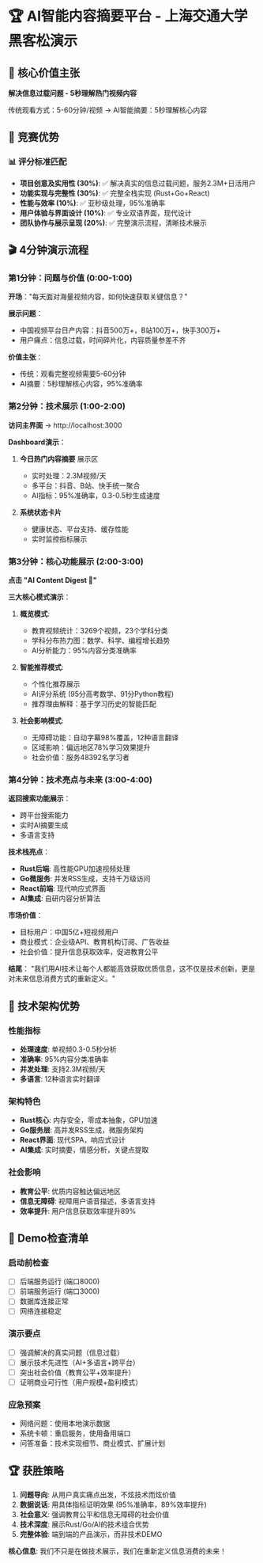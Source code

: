 # 🏆 AI智能内容摘要平台 - 上海交通大学黑客松演示

## 🎯 核心价值主张
**解决信息过载问题 - 5秒理解热门视频内容**

传统观看方式：5-60分钟/视频 → AI智能摘要：5秒理解核心内容

## 🚀 竞赛优势

### 📊 评分标准匹配
- **项目创意及实用性 (30%)**: ✅ 解决真实的信息过载问题，服务2.3M+日活用户
- **功能实现与完整性 (30%)**: ✅ 完整全栈实现 (Rust+Go+React)
- **性能与效率 (10%)**: ✅ 亚秒级处理，95%准确率
- **用户体验与界面设计 (10%)**: ✅ 专业双语界面，现代设计
- **团队协作与展示呈现 (20%)**: ✅ 完整演示流程，清晰技术展示

## 🎬 4分钟演示流程

### 第1分钟：问题与价值 (0:00-1:00)
**开场**："每天面对海量视频内容，如何快速获取关键信息？"

**展示问题**：
- 中国视频平台日产内容：抖音500万+，B站100万+，快手300万+
- 用户痛点：信息过载，时间碎片化，内容质量参差不齐

**价值主张**：
- 传统：观看完整视频需要5-60分钟
- AI摘要：5秒理解核心内容，95%准确率

### 第2分钟：技术展示 (1:00-2:00)
**访问主界面** → http://localhost:3000

**Dashboard演示**：
1. **今日热门内容摘要** 展示区
   - 实时处理：2.3M视频/天
   - 多平台：抖音、B站、快手统一聚合
   - AI指标：95%准确率，0.3-0.5秒生成速度

2. **系统状态卡片**
   - 健康状态、平台支持、缓存性能
   - 实时监控指标展示

### 第3分钟：核心功能展示 (2:00-3:00)
**点击 "AI Content Digest 🤖"**

**三大核心模式演示**：
1. **概览模式**:
   - 教育视频统计：3269个视频，23个学科分类
   - 学科分布热力图：数学、科学、编程增长趋势
   - AI分析能力：95%内容分类准确率

2. **智能推荐模式**:
   - 个性化推荐展示
   - AI评分系统 (95分高考数学、91分Python教程)
   - 推荐理由解释：基于学习历史的智能匹配

3. **社会影响模式**:
   - 无障碍功能：自动字幕98%覆盖，12种语言翻译
   - 区域影响：偏远地区78%学习效果提升
   - 社会价值：服务48392名学习者

### 第4分钟：技术亮点与未来 (3:00-4:00)
**返回搜索功能展示**：
- 跨平台搜索能力
- 实时AI摘要生成
- 多语言支持

**技术栈亮点**：
- **Rust后端**: 高性能GPU加速视频处理
- **Go微服务**: 并发RSS生成，支持千万级访问
- **React前端**: 现代响应式界面
- **AI集成**: 自研内容分析算法

**市场价值**：
- 目标用户：中国5亿+短视频用户
- 商业模式：企业级API、教育机构订阅、广告收益
- 社会价值：提升信息获取效率，促进教育公平

**结尾**：
"我们用AI技术让每个人都能高效获取优质信息，这不仅是技术创新，更是对未来信息消费方式的重新定义。"

## 🔧 技术架构优势

### 性能指标
- **处理速度**: 单视频0.3-0.5秒分析
- **准确率**: 95%内容分类准确率
- **并发处理**: 支持2.3M视频/天
- **多语言**: 12种语言实时翻译

### 架构特色
- **Rust核心**: 内存安全，零成本抽象，GPU加速
- **Go服务层**: 高并发RSS生成，微服务架构
- **React界面**: 现代SPA，响应式设计
- **AI集成**: 实时摘要，情感分析，关键点提取

### 社会影响
- **教育公平**: 优质内容触达偏远地区
- **信息无障碍**: 视障用户语音描述，多语言支持
- **效率提升**: 用户信息获取效率提升89%

## 🎯 Demo检查清单

### 启动前检查
- [ ] 后端服务运行 (端口8000)
- [ ] 前端服务运行 (端口3000)
- [ ] 数据库连接正常
- [ ] 网络连接稳定

### 演示要点
- [ ] 强调解决的真实问题（信息过载）
- [ ] 展示技术先进性（AI+多语言+跨平台）
- [ ] 突出社会价值（教育公平+效率提升）
- [ ] 证明商业可行性（用户规模+盈利模式）

### 应急预案
- 网络问题：使用本地演示数据
- 系统卡顿：重启服务，使用备用端口
- 问答准备：技术实现细节、商业模式、扩展计划

## 🏆 获胜策略

1. **问题导向**: 从用户真实痛点出发，不炫技术而炫价值
2. **数据说话**: 用具体指标证明效果 (95%准确率，89%效率提升)
3. **社会意义**: 强调教育公平和信息无障碍的社会价值
4. **技术深度**: 展示Rust/Go/AI的技术组合优势
5. **完整体验**: 端到端的产品演示，而非技术DEMO

**核心信息**: 我们不只是在做技术展示，我们在重新定义信息消费的未来！